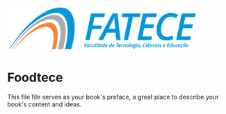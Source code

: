 # ![](/assets/fatece.jpg)

# Foodtece

This file file serves as your book's preface, a great place to describe your book's content and ideas.

